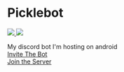 # Picklebot
<a href="https://discordbots.org/bot/405635474124832768">
  <img src="https://discordbots.org/api/widget/upvotes/405635474124832768.svg" />
</a>
<a href="https://discordbots.org/bot/405635474124832768">
  <img src="https://discordbots.org/api/widget/status/405635474124832768.svg" />
</a>

<p>My discord bot I'm hosting on android<br />
<a href= https://discordapp.com/api/oauth2/authorize?client_id=405635474124832768&permissions=8&scope=bot>Invite The Bot</a><br /><a href= https://discord.gg/dmCEYsp>Join the Server</a></p>
